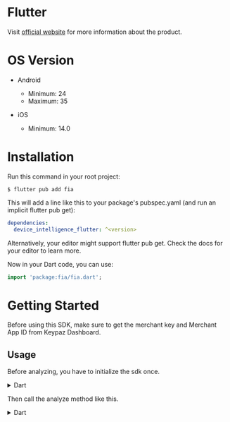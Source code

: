 # Flutter

Visit [official website](https://keypaz.com) for more information about the product.

# OS Version

- Android
  - Minimum: 24
  - Maximum: 35

- iOS
  - Minimum: 14.0

# Installation

Run this command in your root project:

`$ flutter pub add fia`

This will add a line like this to your package's pubspec.yaml (and run an implicit flutter pub get):

```yaml
dependencies:
  device_intelligence_flutter: ^<version>
```

Alternatively, your editor might support flutter pub get. Check the docs for your editor to learn more.

Now in your Dart code, you can use:

```dart
import 'package:fia/fia.dart';
```

# Getting Started

Before using this SDK, make sure to get the merchant key and Merchant App ID from Keypaz Dashboard.

## Usage

Before analyzing, you have to initialize the sdk once.

<details>
<summary>Dart</summary>
 
```dart
// get keypaz instance
final keypaz = KeypazFactory.getInstance();

keypaz.initialize("YOUR_MERCHANT_KEY", "YOUR_MERCHANT_APP_ID");
```
 
</details>

Then call the analyze method like this.

<details>
<summary>Dart</summary>
 
```dart
AnalyzeResult? result = null;
try {
  result = await keypaz.setup().analyze();

  // your activity id
  final activityId = result.activityId;
} on KeypazException catch (e) {
  final exception = e;
  // handle error here
}
```
 
</details>
